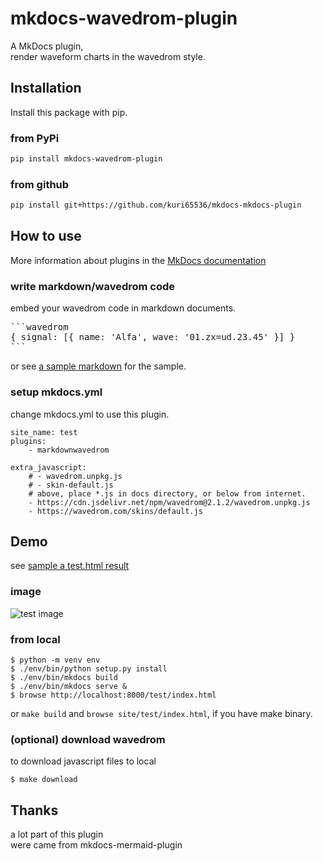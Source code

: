 mkdocs-wavedrom-plugin
=========================================================
A MkDocs plugin,  
render waveform charts in the wavedrom style.



Installation
--------------------------
Install this package with pip.

### from PyPi
```bash
pip install mkdocs-wavedrom-plugin
```

### from github
```bash
pip install git+https://github.com/kuri65536/mkdocs-mkdocs-plugin
```



How to use
--------------------------
More information about plugins in the [MkDocs documentation][mkdocs-plugins]

[mkdocs-plugins]: http://www.mkdocs.org/user-guide/plugins/


### write markdown/wavedrom code
embed your wavedrom code in markdown documents.

<pre>
```wavedrom
{ signal: [{ name: 'Alfa', wave: '01.zx=ud.23.45' }] }
```
</pre>

or see [a sample markdown](https://github.com/kuri65536/mkdocs-wavedrom-plugin/docs/test.md)
for the sample.



### setup mkdocs.yml
change mkdocs.yml to use this plugin.

```
site_name: test
plugins:
    - markdownwavedrom

extra_javascript:
    # - wavedrom.unpkg.js
    # - skin-default.js
    # above, place *.js in docs directory, or below from internet.
    - https://cdn.jsdelivr.net/npm/wavedrom@2.1.2/wavedrom.unpkg.js
    - https://wavedrom.com/skins/default.js
```



Demo
--------------------------
see [sample a test.html result](https://raw.githack.com/kuri65536/mkdocs-wavedrom-plugin/master/test.html)

### image
![test image](https://user-images.githubusercontent.com/11357613/60380894-ad48c280-9a87-11e9-9e0a-e782b1805310.png)

### from local

```shell
$ python -m venv env
$ ./env/bin/python setup.py install
$ ./env/bin/mkdocs build
$ ./env/bin/mkdocs serve &
$ browse http://localhost:8000/test/index.html
```

or `make build` and `browse site/test/index.html`, if you have make binary.

### (optional) download wavedrom
to download javascript files to local

```shell
$ make download
```



Thanks
--------------------------
a lot part of this plugin  
were came from mkdocs-mermaid-plugin

